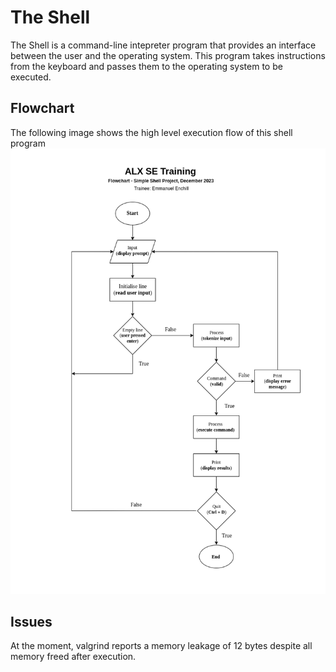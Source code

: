 # The Shell
The Shell is a command-line intepreter program that provides an interface between the user and the operating system. This program takes instructions from the keyboard and passes them to the operating system to be executed.

## Flowchart
The following image shows the high level execution flow of this shell program
<br /> <img src="chart/0_simple_shell.png" alt="shell flowchart"><br />

## Issues
At the moment, valgrind reports a memory leakage of 12 bytes despite all memory freed after execution.
